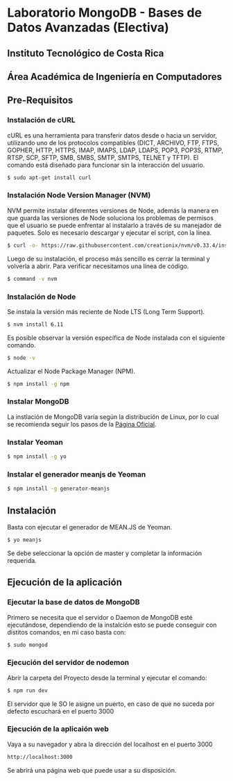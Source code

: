 # Laboratorio MongoDB - Bases de Datos Avanzadas (Electiva)
## Instituto Tecnológico de Costa Rica
## Área Académica de Ingeniería en Computadores

## Pre-Requisitos

### Instalación de cURL
cURL es una herramienta para transferir datos desde o hacia un servidor, utilizando uno de los protocolos compatibles (DICT, ARCHIVO, FTP, FTPS, GOPHER, HTTP, HTTPS, IMAP, IMAPS, LDAP, LDAPS, POP3, POP3S, RTMP, RTSP, SCP, SFTP, SMB, SMBS, SMTP, SMTPS, TELNET y TFTP). El comando está diseñado para funcionar sin la interacción del usuario.

``` bash
$ sudo apt-get install curl
```

### Instalación Node Version Manager (NVM)
NVM permite instalar diferentes versiones de Node, además la manera en que guarda las versiones de Node soluciona los problemas de permisos que el usuario se puede enfrentar al instalarlo a través de su manejador de paquetes. Solo es necesario descargar y ejecutar el script, con la línea.

``` bash
$ curl -o- https://raw.githubusercontent.com/creationix/nvm/v0.33.4/install.sh | bash
```

Luego de su instalación, el proceso más sencillo es cerrar la terminal y volverla a abrir.
Para verificar necesitamos una línea de código.
``` bash
$ command -v nvm
```
### Instalación de Node
Se instala la versión más reciente de Node LTS (Long Term Support).
``` bash
$ nvm install 6.11
```
Es posible observar la versión específica de Node instalada con el siguiente comando.
``` bash
$ node -v
```

Actualizar el Node Package Manager (NPM).
``` bash
$ npm install -g npm
```

### Instalar MongoDB 

La instlación de MongoDB varía según la distribución de Linux, por lo cual se recomienda seguir los pasos de la [Página Oficial](https://docs.mongodb.com/manual/administration/install-on-linux/).


### Instalar Yeoman
``` bash
$ npm install -g yo
```

### Instalar el generador meanjs de Yeoman
``` bash
$ npm install -g generator-meanjs
```

## Instalación
Basta con ejecutar el generador de MEAN.JS de Yeoman.
``` bash
$ yo meanjs
```
Se debe seleccionar la opción de master y completar la información requerida.

## Ejecución de la aplicación

### Ejecutar la base de datos de MongoDB
Primero se necesita que el servidor o Daemon de MongoDB esté ejecutándose, dependiendo de la instalción esto se puede conseguir con distitos comandos, en mi caso basta con: 
``` bash
$ sudo mongod
```

### Ejecución del servidor de nodemon 
Abrir la carpeta del Proyecto desde la terminal y ejecutar el comando:
``` bash
$ npm run dev
```

El servidor que le SO le asigne un puerto, en caso de que no suceda por defecto escuchará en el puerto 3000

### Ejecución de la aplicaión web
Vaya a su navegador y abra la dirección del localhost en el puerto 3000
``` bash
http://localhost:3000
```
Se abrirá una página web que puede usar a su disposición.
